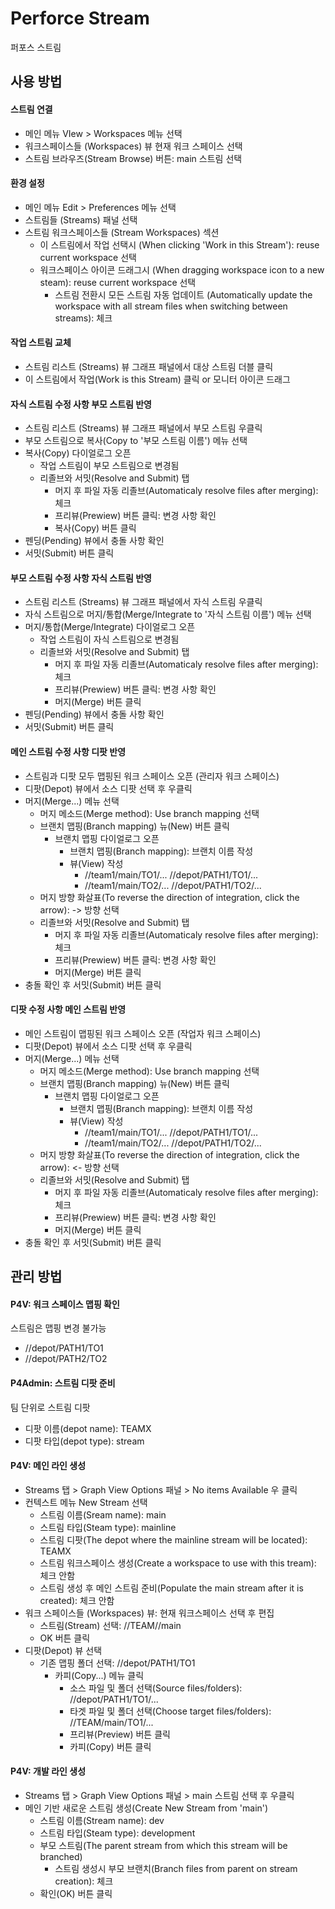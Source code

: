 ﻿Perforce Stream
===============

퍼포스 스트림


사용 방법
---------

#### 스트림 연결 

* 메인 메뉴 VIew > Workspaces 메뉴 선택
* 워크스페이스들 (Workspaces) 뷰 현재 워크 스페이스 선택
* 스트림 브라우즈(Stream Browse) 버튼: main 스트림 선택

#### 환경 설정

* 메인 메뉴 Edit > Preferences 메뉴 선택
* 스트림들 (Streams) 패널 선택
* 스트림 워크스페이스들 (Stream Workspaces) 섹션 
	* 이 스트림에서 작업 선택시 (When clicking 'Work in this Stream'): reuse current workspace 선택
	* 워크스페이스 아이콘 드래그시 (When dragging workspace icon to a new steam): reuse current workspace 선택
        * 스트림 전환시 모든 스트림 자동 업데이트 (Automatically update the workspace with all stream files when switching between streams): 체크

#### 작업 스트림 교체

* 스트림 리스트 (Streams) 뷰 그래프 패널에서 대상 스트림 더블 클릭 
* 이 스트림에서 작업(Work is this Stream) 클릭 or 모니터 아이콘 드래그


#### 자식 스트림 수정 사항 부모 스트림 반영

* 스트림 리스트 (Streams) 뷰 그래프 패널에서 부모 스트림 우클릭
* 부모 스트림으로 복사(Copy to '부모 스트림 이름') 메뉴 선택 
* 복사(Copy) 다이얼로그 오픈
    * 작업 스트림이 부모 스트림으로 변경됨
    * 리졸브와 서밋(Resolve and Submit) 탭
        * 머지 후 파일 자동 리졸브(Automaticaly resolve files after merging): 체크
        * 프리뷰(Prewiew) 버튼 클릭: 변경 사항 확인
        * 복사(Copy) 버튼 클릭
* 펜딩(Pending) 뷰에서 충돌 사항 확인
* 서밋(Submit) 버튼 클릭


#### 부모 스트림 수정 사항 자식 스트림 반영

* 스트림 리스트 (Streams) 뷰 그래프 패널에서 자식 스트림 우클릭
* 자식 스트림으로 머지/통합(Merge/Integrate to '자식 스트림 이름') 메뉴 선택 
* 머지/통합(Merge/Integrate) 다이얼로그 오픈
    * 작업 스트림이 자식 스트림으로 변경됨
    * 리졸브와 서밋(Resolve and Submit) 탭
        * 머지 후 파일 자동 리졸브(Automaticaly resolve files after merging): 체크
        * 프리뷰(Prewiew) 버튼 클릭: 변경 사항 확인
        * 머지(Merge) 버튼 클릭
* 펜딩(Pending) 뷰에서 충돌 사항 확인
* 서밋(Submit) 버튼 클릭


#### 메인 스트림 수정 사항 디팟 반영

* 스트림과 디팟 모두 맵핑된 워크 스페이스 오픈 (관리자 워크 스페이스)
* 디팟(Depot) 뷰에서 소스 디팟 선택 후 우클릭
* 머지(Merge...) 메뉴 선택
    * 머지 메소드(Merge method): Use branch mapping 선택
    * 브랜치 맵핑(Branch mapping) 뉴(New) 버튼 클릭
        * 브랜치 맵핑 다이얼로그 오픈
            * 브랜치 맵핑(Branch mapping): 브랜치 이름 작성
            * 뷰(View) 작성
                * //team1/main/TO1/... //depot/PATH1/TO1/...
                * //team1/main/TO2/... //depot/PATH1/TO2/...
    * 머지 방향 화살표(To reverse the direction of integration, click the arrow): -> 방향 선택
    * 리졸브와 서밋(Resolve and Submit) 탭
        * 머지 후 파일 자동 리졸브(Automaticaly resolve files after merging): 체크
        * 프리뷰(Prewiew) 버튼 클릭: 변경 사항 확인
        * 머지(Merge) 버튼 클릭
* 충돌 확인 후 서밋(Submit) 버튼 클릭


#### 디팟 수정 사항 메인 스트림 반영

* 메인 스트림이 맵핑된 워크 스페이스 오픈 (작업자 워크 스페이스)
* 디팟(Depot) 뷰에서 소스 디팟 선택 후 우클릭
* 머지(Merge...) 메뉴 선택
    * 머지 메소드(Merge method): Use branch mapping 선택
    * 브랜치 맵핑(Branch mapping) 뉴(New) 버튼 클릭
        * 브랜치 맵핑 다이얼로그 오픈
            * 브랜치 맵핑(Branch mapping): 브랜치 이름 작성
            * 뷰(View) 작성
                * //team1/main/TO1/... //depot/PATH1/TO1/...
                * //team1/main/TO2/... //depot/PATH1/TO2/...
    * 머지 방향 화살표(To reverse the direction of integration, click the arrow): <- 방향 선택
    * 리졸브와 서밋(Resolve and Submit) 탭
        * 머지 후 파일 자동 리졸브(Automaticaly resolve files after merging): 체크
        * 프리뷰(Prewiew) 버튼 클릭: 변경 사항 확인
        * 머지(Merge) 버튼 클릭
* 충돌 확인 후 서밋(Submit) 버튼 클릭




관리 방법 
---------


#### P4V: 워크 스페이스 맵핑 확인

스트림은 맵핑 변경 불가능

 * //depot/PATH1/TO1
 * //depot/PATH2/TO2



#### P4Admin: 스트림 디팟 준비

팀 단위로 스트림 디팟 

* 디팟 이름(depot name): TEAMX
* 디팟 타입(depot type): stream



#### P4V: 메인 라인 생성

* Streams 탭 > Graph View Options 패널 > No items Available 우 클릭
* 컨텍스트 메뉴 New Stream 선택
	* 스트림 이름(Sream name): main
	* 스트림 타입(Steam type): mainline
	* 스트림 디팟(The depot where the mainline stream will be located): TEAMX
	* 스트림 워크스페이스 생성(Create a workspace to use with this tream): 체크 안함
	* 스트림 생성 후 메인 스트림 준비(Populate the main stream after it is created): 체크 안함
* 워크 스페이스들 (Workspaces) 뷰: 현재 워크스페이스 선택 후 편집 
	* 스트림(Stream) 선택: //TEAM//main
	* OK 버튼 클릭
* 디팟(Depot) 뷰 선택
	*  기존 맵핑 폴더 선택: //depot/PATH1/TO1
		* 카피(Copy...) 메뉴 클릭
			* 소스 파일 및 폴더 선택(Source files/folders): //depot/PATH1/TO1/...
			* 타겟 파일 및 폴더 선택(Choose target files/folders): //TEAM/main/TO1/...
			* 프리뷰(Preview) 버튼 클릭
			* 카피(Copy) 버튼 클릭


#### P4V: 개발 라인 생성 

* Streams 탭 > Graph View Options 패널 > main 스트림 선택 후 우클릭
* 메인 기반 새로운 스트림 생성(Create New Stream from 'main')
	* 스트림 이름(Stream name): dev
	* 스트림 타입(Steam type): development
	* 부모 스트림(The parent stream from which this stream will be branched)
        * 스트림 생성시 부모 브랜치(Branch files from parent on stream creation): 체크
	* 확인(OK) 버튼 클릭
